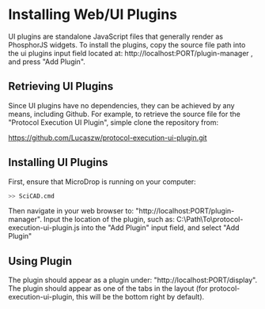 # Installing Web/UI Plugins

UI plugins are standalone JavaScript files that generally render as PhosphorJS widgets. To install the plugins, copy the source file path into the ui plugins input field located at: http://localhost:PORT/plugin-manager , and press "Add Plugin".

## Retrieving UI Plugins

Since UI plugins have no dependencies, they can be achieved by any means, including Github. For example, to retrieve the source file for the "Protocol Execution UI Plugin", simple clone the repository from:

 https://github.com/Lucaszw/protocol-execution-ui-plugin.git



## Installing UI Plugins

First, ensure that MicroDrop is running on your computer:

```sh
>> SciCAD.cmd
```

Then navigate in your web browser to: "http://localhost:PORT/plugin-manager". Input the location of the plugin, such as: C:\Path\To\protocol-execution-ui-plugin.js into the "Add Plugin" input field, and select "Add Plugin"



## Using Plugin

The plugin should appear as a plugin under: "http://localhost:PORT/display". The plugin should appear as one of the tabs in the layout (for protocol-execution-ui-plugin, this will be the bottom right by default).

